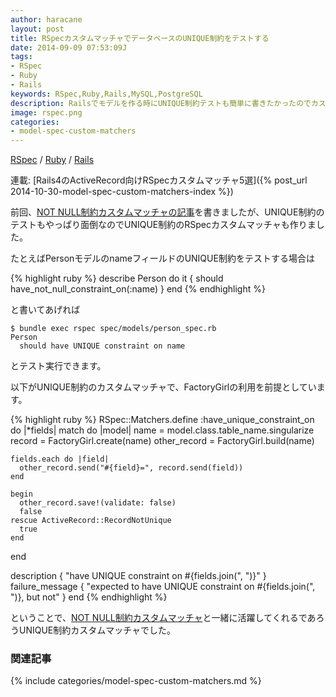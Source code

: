 ```yaml
---
author: haracane
layout: post
title: RSpecカスタムマッチャでデータベースのUNIQUE制約をテストする
date: 2014-09-09 07:53:09J
tags:
- RSpec
- Ruby
- Rails
keywords: RSpec,Ruby,Rails,MySQL,PostgreSQL
description: Railsでモデルを作る時にUNIQUE制約テストも簡単に書きたかったのでカスタムマッチャを作りました
image: rspec.png
categories:
- model-spec-custom-matchers
---
```

<!-- tag_links -->
[RSpec](/tags/rspec/) / [Ruby](/tags/ruby/) / [Rails](/tags/rails/)

<!-- category_links -->
連載: [Rails4のActiveRecord向けRSpecカスタムマッチャ5選]({% post_url 2014-10-30-model-spec-custom-matchers-index %})

<!-- content -->
前回、[NOT NULL制約カスタムマッチャの記事](/2014/09/08/rspec-db-not-null-constraint/)を書きましたが、UNIQUE制約のテストもやっぱり面倒なのでUNIQUE制約のRSpecカスタムマッチャも作りました。

たとえばPersonモデルのnameフィールドのUNIQUE制約をテストする場合は

{% highlight ruby %}
describe Person do
  it { should have_not_null_constraint_on(:name) }
end
{% endhighlight %}

と書いてあげれば

    $ bundle exec rspec spec/models/person_spec.rb
    Person
      should have UNIQUE constraint on name

とテスト実行できます。

以下がUNIQUE制約のカスタムマッチャで、FactoryGirlの利用を前提としています。

{% highlight ruby %}
RSpec::Matchers.define :have_unique_constraint_on do |*fields|
  match do |model|
    name = model.class.table_name.singularize
    record = FactoryGirl.create(name)
    other_record = FactoryGirl.build(name)

    fields.each do |field|
      other_record.send("#{field}=", record.send(field))
    end

    begin
      other_record.save!(validate: false)
      false
    rescue ActiveRecord::RecordNotUnique
      true
    end
  end

  description { "have UNIQUE constraint on #{fields.join(", ")}" }
  failure_message { "expected to have UNIQUE constraint on #{fields.join(", ")}, but not" }
end
{% endhighlight %}

ということで、[NOT NULL制約カスタムマッチャ](/2014/09/08/rspec-db-not-null-constraint/)と一緒に活躍してくれるであろうUNIQUE制約カスタムマッチャでした。

<!-- category_siblings -->
### 関連記事

{% include categories/model-spec-custom-matchers.md %}
